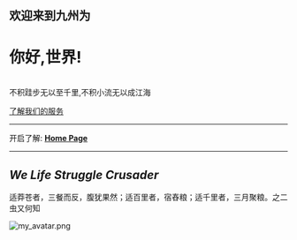 ## 欢迎来到九州为

<div class="jumbotron">
<h1>你好,世界!</h1>

<p><br>不积跬步无以至千里,不积小流无以成江海</p>
<p><a class="btn btn-primary btn-lg" href="/info" role="button">了解我们的服务</a></p>
</div>

---

开启了解: [**Home Page**](https://github.com)


---

## *We Life Struggle Crusader*

适莽苍者，三餐而反，腹犹果然；适百里者，宿舂粮；适千里者，三月聚粮。之二虫又何知


![my_avatar.png](../static/images/my_avatar.png)
